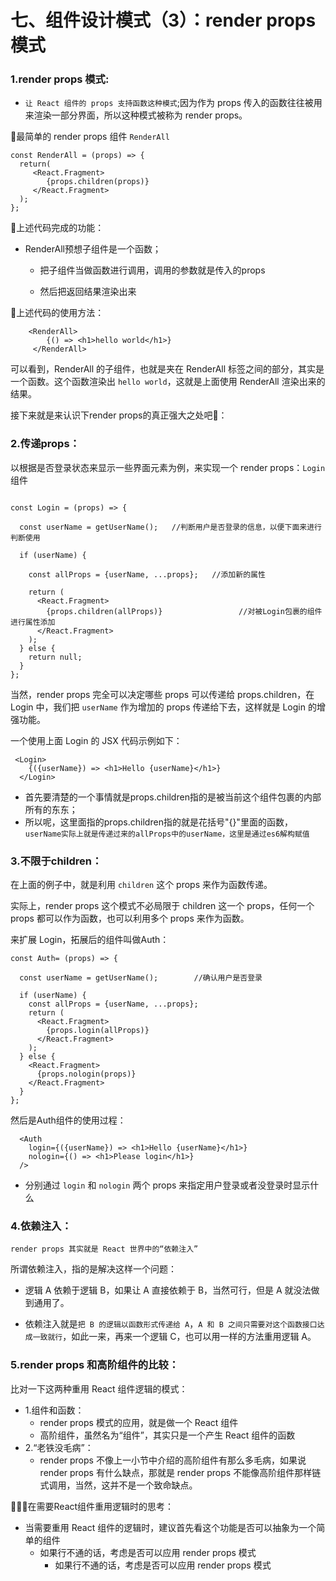 # 七、组件设计模式（3）：render props 模式

### 1.render props 模式:

- `让 React 组件的 props 支持函数这种模式`;因为作为 props 传入的函数往往被用来渲染一部分界面，所以这种模式被称为 render props。

🍪最简单的 render props 组件 `RenderAll`

```react
const RenderAll = (props) => {
  return(
     <React.Fragment>
     	{props.children(props)}
     </React.Fragment>
  );
};
```

🍰上述代码完成的功能：

- RenderAll预想子组件是一个函数；

  - 把子组件当做函数进行调用，调用的参数就是传入的props

  - 然后把返回结果渲染出来

    

🌵上述代码的使用方法：

```react
    <RenderAll>
        {() => <h1>hello world</h1>}
     </RenderAll>
```

可以看到，RenderAll 的子组件，也就是夹在 RenderAll 标签之间的部分，其实是一个函数。这个函数渲染出 `hello world`，这就是上面使用 RenderAll 渲染出来的结果。



接下来就是来认识下render props的真正强大之处吧🐳：

### 2.传递props：

以根据是否登录状态来显示一些界面元素为例，来实现一个 render props：`Login`组件

```react

const Login = (props) => {
  
  const userName = getUserName();   //判断用户是否登录的信息，以便下面来进行判断使用
  
  if (userName) {
    
    const allProps = {userName, ...props};   //添加新的属性
    
    return (
      <React.Fragment>
        {props.children(allProps)}                 //对被Login包裹的组件进行属性添加
      </React.Fragment>
    );
  } else {
    return null;
  }
};
```

当然，render props 完全可以决定哪些 props 可以传递给 props.children，在 Login 中，我们把 `userName` 作为增加的 props 传递给下去，这样就是 Login 的增强功能。

一个使用上面 Login 的 JSX 代码示例如下：

```react
 <Login>
    {({userName}) => <h1>Hello {userName}</h1>}
  </Login>
```

- 首先要清楚的一个事情就是props.children指的是被当前这个组件包裹的内部所有的东东；
- 所以呢，这里面指的props.children指的就是花括号"{}"里面的函数，`userName实际上就是传递过来的allProps中的userName，这里是通过es6解构赋值`



### 3.不限于children：

在上面的例子中，就是利用 `children` 这个 props 来作为函数传递。

实际上，render props 这个模式不必局限于 children 这一个 props，任何一个 props 都可以作为函数，也可以利用多个 props 来作为函数。

来扩展 Login，拓展后的组件叫做Auth：

```react
const Auth= (props) => {
  
  const userName = getUserName();        //确认用户是否登录
  
  if (userName) {
    const allProps = {userName, ...props};
    return (
      <React.Fragment>
        {props.login(allProps)}
      </React.Fragment>
    );
  } else {
    <React.Fragment>
      {props.nologin(props)}
    </React.Fragment>
  }
};
```

然后是Auth组件的使用过程：

```react
  <Auth
    login={({userName}) => <h1>Hello {userName}</h1>}
    nologin={() => <h1>Please login</h1>}
  />
```

- 分别通过 `login` 和 `nologin` 两个 props 来指定用户登录或者没登录时显示什么



### 4.依赖注入：

`render props 其实就是 React 世界中的“依赖注入”`

所谓依赖注入，指的是解决这样一个问题：

- 逻辑 A 依赖于逻辑 B，如果让 A 直接依赖于 B，当然可行，但是 A 就没法做到通用了。

- 依赖注入就是`把 B 的逻辑以函数形式传递给 A`，`A 和 B 之间只需要对这个函数接口达成一致就行`，如此一来，再来一个逻辑 C，也可以用一样的方法重用逻辑 A。



### 5.render props 和高阶组件的比较：

比对一下这两种重用 React 组件逻辑的模式：

- 1.组件和函数：
  - render props 模式的应用，就是做一个 React 组件
  - 高阶组件，虽然名为“组件”，其实只是一个产生 React 组件的函数
- 2.“老铁没毛病”：
  - render props 不像上一小节中介绍的高阶组件有那么多毛病，如果说 render props 有什么缺点，那就是 render props 不能像高阶组件那样链式调用，当然，这并不是一个致命缺点。



🌵🌻🌵在需要React组件重用逻辑时的思考：

- 当需要重用 React 组件的逻辑时，建议首先看这个功能是否可以抽象为一个简单的组件
  - 如果行不通的话，考虑是否可以应用 render props 模式
    - 如果行不通的话，考虑是否可以应用 render props 模式


